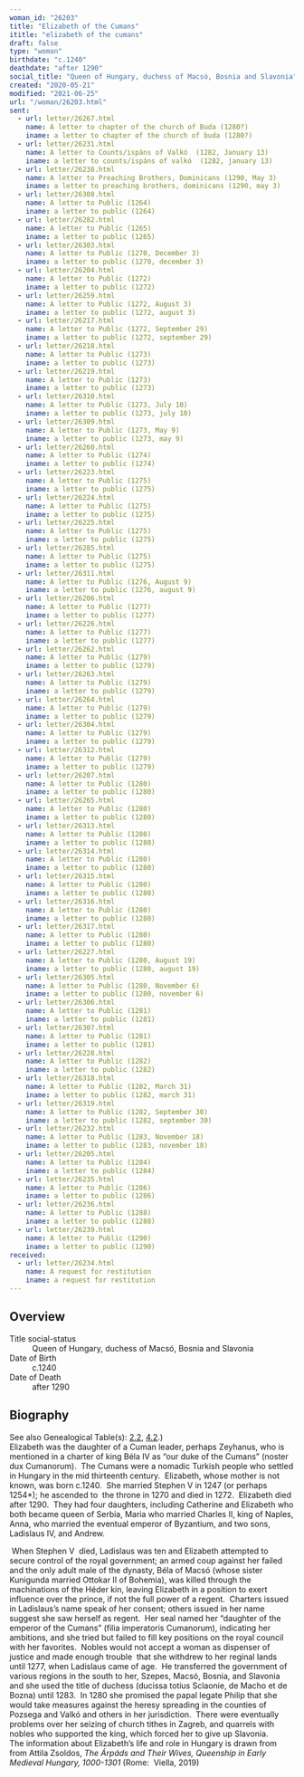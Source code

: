 ```yaml
---
woman_id: "26203"
title: "Elizabeth of the Cumans"
ititle: "elizabeth of the cumans"
draft: false
type: "woman"
birthdate: "c.1240"
deathdate: "after 1290"
social_title: "Queen of Hungary, duchess of Macsó, Bosnia and Slavonia"
created: "2020-05-21"
modified: "2021-06-25"
url: "/woman/26203.html"
sent:
  - url: letter/26267.html
    name: A letter to chapter of the church of Buda (1280?)
    iname: a letter to chapter of the church of buda (1280?)
  - url: letter/26231.html
    name: A letter to Counts/ispáns of Valkó  (1282, January 13)
    iname: a letter to counts/ispáns of valkó  (1282, january 13)
  - url: letter/26238.html
    name: A letter to Preaching Brothers, Dominicans (1290, May 3)
    iname: a letter to preaching brothers, dominicans (1290, may 3)
  - url: letter/26308.html
    name: A letter to Public (1264)
    iname: a letter to public (1264)
  - url: letter/26282.html
    name: A letter to Public (1265)
    iname: a letter to public (1265)
  - url: letter/26303.html
    name: A letter to Public (1270, December 3)
    iname: a letter to public (1270, december 3)
  - url: letter/26204.html
    name: A letter to Public (1272)
    iname: a letter to public (1272)
  - url: letter/26259.html
    name: A letter to Public (1272, August 3)
    iname: a letter to public (1272, august 3)
  - url: letter/26217.html
    name: A letter to Public (1272, September 29)
    iname: a letter to public (1272, september 29)
  - url: letter/26218.html
    name: A letter to Public (1273)
    iname: a letter to public (1273)
  - url: letter/26219.html
    name: A letter to Public (1273)
    iname: a letter to public (1273)
  - url: letter/26310.html
    name: A letter to Public (1273, July 10)
    iname: a letter to public (1273, july 10)
  - url: letter/26309.html
    name: A letter to Public (1273, May 9)
    iname: a letter to public (1273, may 9)
  - url: letter/26260.html
    name: A letter to Public (1274)
    iname: a letter to public (1274)
  - url: letter/26223.html
    name: A letter to Public (1275)
    iname: a letter to public (1275)
  - url: letter/26224.html
    name: A letter to Public (1275)
    iname: a letter to public (1275)
  - url: letter/26225.html
    name: A letter to Public (1275)
    iname: a letter to public (1275)
  - url: letter/26285.html
    name: A letter to Public (1275)
    iname: a letter to public (1275)
  - url: letter/26311.html
    name: A letter to Public (1276, August 9)
    iname: a letter to public (1276, august 9)
  - url: letter/26206.html
    name: A letter to Public (1277)
    iname: a letter to public (1277)
  - url: letter/26226.html
    name: A letter to Public (1277)
    iname: a letter to public (1277)
  - url: letter/26262.html
    name: A letter to Public (1279)
    iname: a letter to public (1279)
  - url: letter/26263.html
    name: A letter to Public (1279)
    iname: a letter to public (1279)
  - url: letter/26264.html
    name: A letter to Public (1279)
    iname: a letter to public (1279)
  - url: letter/26304.html
    name: A letter to Public (1279)
    iname: a letter to public (1279)
  - url: letter/26312.html
    name: A letter to Public (1279)
    iname: a letter to public (1279)
  - url: letter/26207.html
    name: A letter to Public (1280)
    iname: a letter to public (1280)
  - url: letter/26265.html
    name: A letter to Public (1280)
    iname: a letter to public (1280)
  - url: letter/26313.html
    name: A letter to Public (1280)
    iname: a letter to public (1280)
  - url: letter/26314.html
    name: A letter to Public (1280)
    iname: a letter to public (1280)
  - url: letter/26315.html
    name: A letter to Public (1280)
    iname: a letter to public (1280)
  - url: letter/26316.html
    name: A letter to Public (1280)
    iname: a letter to public (1280)
  - url: letter/26317.html
    name: A letter to Public (1280)
    iname: a letter to public (1280)
  - url: letter/26227.html
    name: A letter to Public (1280, August 19)
    iname: a letter to public (1280, august 19)
  - url: letter/26305.html
    name: A letter to Public (1280, November 6)
    iname: a letter to public (1280, november 6)
  - url: letter/26306.html
    name: A letter to Public (1281)
    iname: a letter to public (1281)
  - url: letter/26307.html
    name: A letter to Public (1281)
    iname: a letter to public (1281)
  - url: letter/26228.html
    name: A letter to Public (1282)
    iname: a letter to public (1282)
  - url: letter/26318.html
    name: A letter to Public (1282, March 31)
    iname: a letter to public (1282, march 31)
  - url: letter/26319.html
    name: A letter to Public (1282, September 30)
    iname: a letter to public (1282, september 30)
  - url: letter/26232.html
    name: A letter to Public (1283, November 18)
    iname: a letter to public (1283, november 18)
  - url: letter/26205.html
    name: A letter to Public (1284)
    iname: a letter to public (1284)
  - url: letter/26235.html
    name: A letter to Public (1286)
    iname: a letter to public (1286)
  - url: letter/26236.html
    name: A letter to Public (1288)
    iname: a letter to public (1288)
  - url: letter/26239.html
    name: A letter to Public (1290)
    iname: a letter to public (1290)
received:
  - url: letter/26234.html
    name: A request for restitution
    iname: a request for restitution
---
```

<h2 class="mt-4">Overview</h2><dt>Title social-status</dt><dd>Queen of Hungary, duchess of Macsó, Bosnia and Slavonia</dd><dt>Date of Birth</dt><dd>c.1240</dd><dt>Date of Death</dt><dd>after 1290</dd><h2 class="mt-4">Biography</h2><p>See also Genealogical Table(s): <a href="https://epistolae.ctl.columbia.edu/content/genealogy-mieszko#n26203">2.2</a>, <a href="https://epistolae.ctl.columbia.edu/content/genealogy-imilla#n26203">4.2</a>.)<br>
Elizabeth was the daughter of a Cuman leader, perhaps Zeyhanus, who is mentioned in a charter of king Béla IV as “our duke of the Cumans” (noster dux Cumanorum).&nbsp; The Cumans were a nomadic Turkish people who settled in Hungary in the mid thirteenth century.&nbsp; Elizabeth, whose mother is not known, was born c.1240.&nbsp; She married Stephen V in 1247 (or perhaps 1254*); he ascended to&nbsp; the throne in 1270 and died in 1272.&nbsp; Elizabeth died after 1290.&nbsp; They had four daughters, including Catherine and Elizabeth who both became queen of Serbia, Maria who married Charles II, king of Naples, Anna, who married the eventual emperor of Byzantium, and two sons, Ladislaus IV, and Andrew.</p><p>&nbsp;When Stephen V&nbsp; died, Ladislaus was ten and Elizabeth attempted to secure control of the royal government; an armed coup against her failed and the only adult male of the dynasty, Béla of Macsó (whose sister Kunigunda married Ottokar II of Bohemia), was killed through the machinations of the Héder kin, leaving Elizabeth in a position to exert influence over the prince, if not the full power of a regent.&nbsp; Charters issued in Ladislaus’s name speak of her consent; others issued in her name suggest she saw herself as regent.&nbsp; Her seal named her “daughter of the emperor of the Cumans” (filia imperatoris Cumanorum), indicating her ambitions, and she tried but failed to fill key positions on the royal council with her favorites.&nbsp; Nobles would not accept a woman as dispenser of justice and made enough trouble&nbsp; that she withdrew to her reginal lands until 1277, when Ladislaus came of age.&nbsp; He transferred the government of various regions in the south to her, Szepes, Macsó, Bosnia, and Slavonia and she used the title of duchess (ducissa totius Sclaonie, de Macho et de Bozna) until 1283.&nbsp; In 1280 she promised the papal legate Philip that she would take measures against the heresy spreading in the counties of Pozsega and Valkó and others in her jurisdiction.&nbsp; There were eventually problems over her seizing of church tithes in Zagreb, and quarrels with nobles who supported the king, which forced her to give up Slavonia.<br> The information about Elizabeth’s life and role in Hungary is drawn from from Attila Zsoldos, <i>The Árpáds and Their Wives, Queenship in Early Medieval Hungary, 1000-1301</i> (Rome:&nbsp; Viella, 2019)</p>